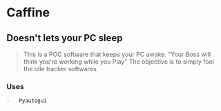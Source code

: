 # Caffine
## Doesn't lets your PC sleep

> This is a POC software that keeps your PC awake.
> "Your Boss will think you're working while you Play"
> The objective is to simply fool the idle tracker softwares.

### Uses
    -   Pyautogui
